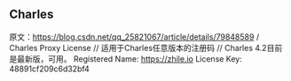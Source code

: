 ## Charles
原文：https://blog.csdn.net/qq_25821067/article/details/79848589 
/ Charles Proxy License
// 适用于Charles任意版本的注册码
// Charles 4.2目前是最新版，可用。
Registered Name: https://zhile.io
License Key: 48891cf209c6d32bf4
